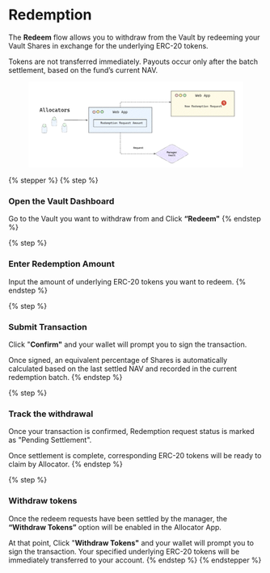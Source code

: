 # Redemption

The **Redeem** flow allows you to withdraw from the Vault by redeeming your Vault Shares in exchange for the underlying ERC-20 tokens.

Tokens are not transferred immediately. Payouts occur only after the batch settlement, based on the fund’s current NAV.

<figure><img src="../../../.gitbook/assets/redemption-user-flow.png" alt="" width="563"><figcaption></figcaption></figure>

{% stepper %}
{% step %}
### Open the Vault Dashboard

Go to the Vault you want to withdraw from and Click **“Redeem"**
{% endstep %}

{% step %}
### Enter Redemption Amount

Input the amount of underlying ERC-20 tokens you want to redeem.&#x20;
{% endstep %}

{% step %}
### Submit Transaction

Click "**Confirm"** and your wallet will prompt you to sign the transaction.&#x20;

Once signed,  an equivalent percentage of Shares is automatically calculated based on the last settled NAV and recorded in the current redemption batch.
{% endstep %}

{% step %}
### Track the withdrawal

Once your transaction is confirmed, Redemption request status is marked as "Pending Settlement".

Once settlement is complete, corresponding ERC-20 tokens will be ready to claim by Allocator.
{% endstep %}

{% step %}
### Withdraw tokens

Once the redeem requests have been settled by the manager, the **“Withdraw Tokens”** option will be enabled in the Allocator App.&#x20;

At that point, Click "**Withdraw Tokens"** and your wallet will prompt you to sign the transaction. Your specified underlying ERC-20 tokens will be immediately transferred to your account.
{% endstep %}
{% endstepper %}
